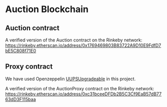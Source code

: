 # Auction Blockchain

  
## Auction contract

A verified version of the Auction contract on the Rinkeby network:
https://rinkeby.etherscan.io/address/0x1769469803B83722A9D10E9FdfD7bE5C808f71E0


## Proxy contract

We have used Openzeppelin [UUPSUpgradeable](https://docs.openzeppelin.com/contracts/4.x/api/proxy#UUPSUpgradeable) in this project.

A verified version of the AuctionProxy contract on the Rinkeby network:
https://rinkeby.etherscan.io/address/0xc31bceeDFDb2B5C3Cf9EaB57dB7763dD3F115baa
